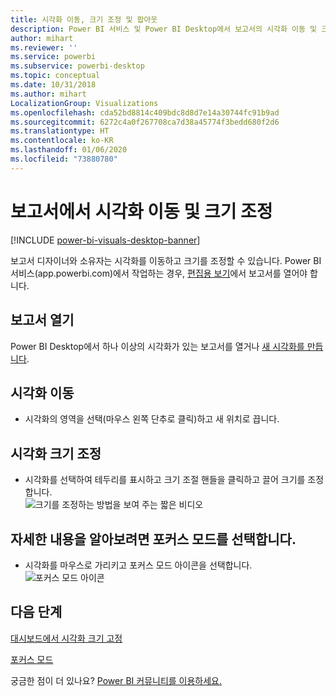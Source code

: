 ```yaml
---
title: 시각화 이동, 크기 조정 및 팝아웃
description: Power BI 서비스 및 Power BI Desktop에서 보고서의 시각화 이동 및 크기 조정
author: mihart
ms.reviewer: ''
ms.service: powerbi
ms.subservice: powerbi-desktop
ms.topic: conceptual
ms.date: 10/31/2018
ms.author: mihart
LocalizationGroup: Visualizations
ms.openlocfilehash: cda52bd8814c409bdc8d8d7e14a30744fc91b9ad
ms.sourcegitcommit: 6272c4a0f267708ca7d38a45774f3bedd680f2d6
ms.translationtype: HT
ms.contentlocale: ko-KR
ms.lasthandoff: 01/06/2020
ms.locfileid: "73880780"
---
```

# <a name="move-and-resize-a-visualization-in-a-report"></a>보고서에서 시각화 이동 및 크기 조정

[!INCLUDE [power-bi-visuals-desktop-banner](../includes/power-bi-visuals-desktop-banner.md)]

보고서 디자이너와 소유자는 시각화를 이동하고 크기를 조정할 수 있습니다. Power BI 서비스(app.powerbi.com)에서 작업하는 경우, [편집용 보기](../service-interact-with-a-report-in-editing-view.md)에서 보고서를 열어야 합니다. 

## <a name="open-the-report"></a>보고서 열기
Power BI Desktop에서 하나 이상의 시각화가 있는 보고서를 열거나 [새 시각화를 만듭니다](power-bi-report-add-visualizations-i.md). 

## <a name="move-the-visualization"></a>시각화 이동
* 시각화의 영역을 선택(마우스 왼쪽 단추로 클릭)하고 새 위치로 끕니다.

## <a name="resize-the-visualization"></a>시각화 크기 조정
* 시각화를 선택하여 테두리를 표시하고 크기 조절 핸들을 클릭하고 끌어 크기를 조정합니다.  
  ![크기를 조정하는 방법을 보여 주는 짧은 비디오](media/power-bi-visualization-move-and-resize/untitled.gif)

## <a name="select-focus-mode-to-see-more-detail"></a>자세한 내용을 알아보려면 포커스 모드를 선택합니다.
* 시각화를 마우스로 가리키고 포커스 모드 아이콘을 선택합니다.
  ![포커스 모드 아이콘](media/power-bi-visualization-move-and-resize/pbi_popouticon.jpg)

## <a name="next-steps"></a>다음 단계
[대시보드에서 시각화 크기 고정](../service-dashboard-edit-tile.md)  

[포커스 모드](../consumer/end-user-focus.md)

궁금한 점이 더 있나요? [Power BI 커뮤니티를 이용하세요.](https://community.powerbi.com/)